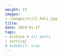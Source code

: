 ```yaml
---
weight: 13
images:
- /images/still_heli.jpg
title:
date: 2024-01-17
tags:
- archive # all posts
- vertical
# hideExif: true
---
```

